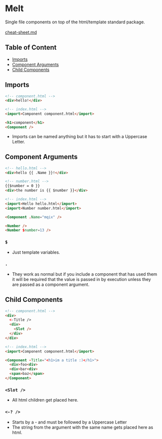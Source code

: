 # Melt
Single file components on top of the html/template standard package.
<br>
<br>
[cheat-sheet.md](cheat-sheet.md)

## Table of Content
- [Imports](#imports)
- [Component Arguments](#component-arguments)
- [Child Components](#child-components)

## Imports
```html
<!-- component.html -->
<div>hello!</div>
```
```html
<!-- index.html -->
<import>Component component.html</import>

<h1>component</h1>
<Component />
```
- Imports can be named anything but it has to start with a Uppercase Letter.

## Component Arguments
```html
<!-- hello.html -->
<div>hello {{ .Name }}!</div>
```
```html
<!-- number.html -->
{{$number = 0 }}
<div>the number is {{ $number }}</div>
```
```html
<!-- index.html -->
<import>Hello hello.html</import>
<import>Number number.html</import>

<Component .Name="mqix" />

<Number />
<Number $number=13 />
```
### ```$```
- Just template variables.
### ```.```
- They work as normal but if you include a component that has used them it will be required that the value is passed in by execution unless they are passed as a component argument.

## Child Components
```html
<!-- component.html -->
<div>
  <-Title />
  <div>
    <Slot />
  </div>
</div>
```
```html
<!-- index.html -->
<import>Component component.html</import>

<Component -Title="<h1>im a title :)</h1>">
  <div>foo<div>
  <div>bar<div>
  <span>baz</span>
</Component>
```
### ```<Slot />```
- All html children get placed here.
### ```<-? />```
- Starts by a - and must be followed by a Uppercase Letter
- The string from the argument with the same name gets placed here as html.
